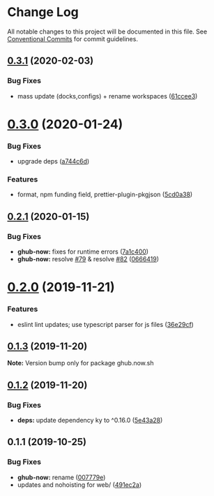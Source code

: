 # Change Log

All notable changes to this project will be documented in this file.
See [Conventional Commits](https://conventionalcommits.org) for commit guidelines.

## [0.3.1](https://github.com/tunnckoCore/opensource/compare/ghub.now.sh@0.3.0...ghub.now.sh@0.3.1) (2020-02-03)


### Bug Fixes

* mass update (docks,configs) + rename workspaces ([61ccee3](https://github.com/tunnckoCore/opensource/commit/61ccee33ca1cce122de9c7d6522a7a2913f65828))





# [0.3.0](https://github.com/tunnckoCore/opensource/compare/ghub.now.sh@0.2.1...ghub.now.sh@0.3.0) (2020-01-24)


### Bug Fixes

* upgrade deps ([a744c6d](https://github.com/tunnckoCore/opensource/commit/a744c6dbef340b51e246ecf874579a752b7aa35a))


### Features

* format, npm funding field, prettier-plugin-pkgjson ([5cd0a38](https://github.com/tunnckoCore/opensource/commit/5cd0a389a731e5634636f1a124decbaf36807824))





## [0.2.1](https://github.com/tunnckoCore/opensource/compare/ghub.now.sh@0.2.0...ghub.now.sh@0.2.1) (2020-01-15)


### Bug Fixes

* **ghub-now:** fixes for runtime errors ([7a1c400](https://github.com/tunnckoCore/opensource/commit/7a1c4003be8be96d663ca9939f157e6a2df48eb6))
* **ghub-now:** resolve [#79](https://github.com/tunnckoCore/opensource/issues/79) & resolve [#82](https://github.com/tunnckoCore/opensource/issues/82) ([0666419](https://github.com/tunnckoCore/opensource/commit/0666419c9a7304b786092a9e26abbe71cef4fa2d))





# [0.2.0](https://github.com/tunnckoCore/opensource/compare/ghub.now.sh@0.1.3...ghub.now.sh@0.2.0) (2019-11-21)


### Features

* eslint lint updates; use typescript parser for js files ([36e29cf](https://github.com/tunnckoCore/opensource/commit/36e29cf7510ef15da4c532f9dc2b81cd275218c3))





## [0.1.3](https://github.com/tunnckoCore/opensource/compare/ghub.now.sh@0.1.2...ghub.now.sh@0.1.3) (2019-11-20)

**Note:** Version bump only for package ghub.now.sh





## [0.1.2](https://github.com/tunnckoCore/opensource/compare/ghub.now.sh@0.1.1...ghub.now.sh@0.1.2) (2019-11-20)


### Bug Fixes

* **deps:** update dependency ky to ^0.16.0 ([5e43a28](https://github.com/tunnckoCore/opensource/commit/5e43a28a98bdbcca171c1897c1170df026abd5c3))





## 0.1.1 (2019-10-25)


### Bug Fixes

* **ghub-now:** rename ([007779e](https://github.com/tunnckoCore/opensource/commit/007779e20e2acd639a18308a53076a45e0451524))
* updates and nohoisting for web/ ([491ec2a](https://github.com/tunnckoCore/opensource/commit/491ec2a06b5ffb6f052dfca5a6732f17ed28a7e0))
